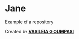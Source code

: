 # Jane
Example of a repository

Created by [**VASILEIA GIOUMPASI**](linkedin.com/in/vasileia-gioumpasi-a2721a184)
